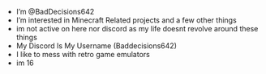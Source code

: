- I’m @BadDecisions642
- I’m interested in Minecraft Related projects and a few other things
- im not active on here nor discord as my life doesnt revolve around these things
- My Discord Is My Username (Baddecisions642)
- I like to mess with retro game emulators
- im 16
